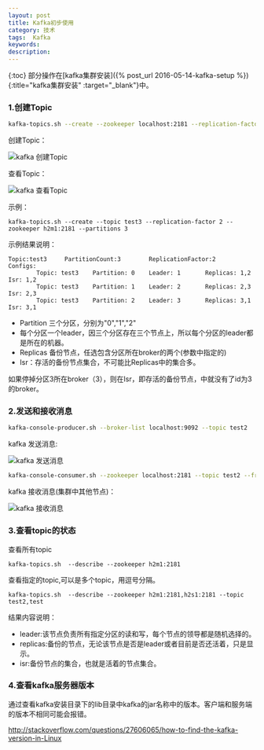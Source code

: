 ```yaml
---
layout: post
title: Kafka初步使用
category: 技术	
tags:  Kafka
keywords: 
description: 
---
```

 
 
{:toc} 
部分操作在[kafka集群安装]({% post_url 2016-05-14-kafka-setup %}){:title="kafka集群安装"  :target="_blank"}中。


### 1.创建Topic

```bash
kafka-topics.sh --create --zookeeper localhost:2181 --replication-factor 1 --partitions 1 --topic test2
```



创建Topic：

![kafka 创建Topic](http://omsz9j1wp.bkt.clouddn.com/image/kafka/kafka-in-use-1.png "kafka 创建Topic") 

查看Topic：

![kafka 查看Topic](http://omsz9j1wp.bkt.clouddn.com/image/kafka/kafka-in-use-2.png "kafka 查看Topic")

示例：

`kafka-topics.sh --create --topic test3 --replication-factor 2 --zookeeper h2m1:2181 --partitions 3`

示例结果说明：

```
Topic:test3     PartitionCount:3        ReplicationFactor:2     Configs:
        Topic: test3    Partition: 0    Leader: 1       Replicas: 1,2   Isr: 1,2
        Topic: test3    Partition: 1    Leader: 2       Replicas: 2,3   Isr: 2,3
        Topic: test3    Partition: 2    Leader: 3       Replicas: 3,1   Isr: 3,1
```

- Partition 三个分区，分别为"0","1","2"
- 每个分区一个leader，因三个分区存在三个节点上，所以每个分区的leader都是所在的机器。
- Replicas 备份节点，任选包含分区所在broker的两个(参数中指定的)
- Isr：存活的备份节点集合，不可能比Replicas中的集合多。

如果停掉分区3所在broker（3），则在Isr，即存活的备份节点，中就没有了id为3的broker。

### 2.发送和接收消息

```bash
kafka-console-producer.sh --broker-list localhost:9092 --topic test2
```
kafka 发送消息:

![kafka 发送消息](http://omsz9j1wp.bkt.clouddn.com/image/kafka/kafka-in-use-3.png "kafka 发送消息")

```bash
kafka-console-consumer.sh --zookeeper localhost:2181 --topic test2 --from-beginning
```

kafka 接收消息(集群中其他节点)：

![kafka 接收消息](http://omsz9j1wp.bkt.clouddn.com/image/kafka/kafka-in-use-4.png "kafka 接收消息")


### 3.查看topic的状态

查看所有topic

`kafka-topics.sh  --describe --zookeeper h2m1:2181`

查看指定的topic,可以是多个topic，用逗号分隔。

`kafka-topics.sh  --describe --zookeeper h2m1:2181,h2s1:2181 --topic test2,test`

结果内容说明：

- leader:该节点负责所有指定分区的读和写，每个节点的领导都是随机选择的。
- replicas:备份的节点，无论该节点是否是leader或者目前是否还活着，只是显示。
- isr:备份节点的集合，也就是活着的节点集合。


### 4.查看kafka服务器版本

通过查看kafka安装目录下的lib目录中kafka的jar名称中的版本。客户端和服务端的版本不相同可能会报错。

<http://stackoverflow.com/questions/27606065/how-to-find-the-kafka-version-in-Linux>
